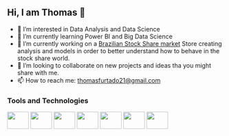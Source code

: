 ## Hi, I am Thomas 👋
- 👀 I’m interested in Data Analysis and Data Science
- 🌱 I’m currently learning Power BI and Big Data Science
- 🔭 I’m currently working on a [Brazilian Stock Share market](https://github.com/ThomasVMF/Stock_shares.git) Store creating analysis and models in order to better understand how to behave in the stock share world.
- 💞️ I’m looking to collaborate on new projects and ideas tha you might share with me.
- 📫 How to reach me: thomasfurtado21@gmail.com

<!---
ThomasVMF/ThomasVMF is a ✨ special ✨ repository because its `README.md` (this file) appears on your GitHub profile.
You can click the Preview link to take a look at your changes.
--->

### Tools and Technologies
<div>
<img align="center" height="40" width="50" src="https://cdn.jsdelivr.net/gh/devicons/devicon/icons/git/git-original.svg" width="40" height="40"/>
<img align="center" height="40" width="50" src="https://cdn.jsdelivr.net/gh/devicons/devicon/icons/python/python-original-wordmark.svg" width="40" height="40"/>
<img align="center" height="40" width="50" src="https://cdn.jsdelivr.net/gh/devicons/devicon/icons/mysql/mysql-original-wordmark.svg" width="40" height="40"/>
<img align="center" height="40" width="50" src="https://cdn.jsdelivr.net/gh/devicons/devicon/icons/linux/linux-original.svg" width="40" height="40"/>

<img align="center" height="40" width="50" src="https://cdn.jsdelivr.net/gh/devicons/devicon/icons/visualstudio/visualstudio-plain.svg" />
<img align="center" height="40" width="50" src="https://cdn.jsdelivr.net/gh/devicons/devicon/icons/docker/docker-original-wordmark.svg" />          

<img align="center" height="40" width="50" src="https://cdn.jsdelivr.net/gh/devicons/devicon/icons/jupyter/jupyter-original-wordmark.svg" />
          




</div>
